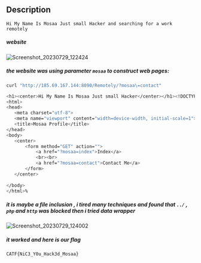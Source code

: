 ## Description
`Hi My Name Is Mosaa Just small Hacker and searching for a work remotely`

##### website 
![Screenshot_20230729_122424](https://github.com/kiro6/writeups-ctfs/assets/57776872/d297f89a-20d5-4868-8cba-eec37148e4e7)



##### the website was using parameter `mosaa` to construct web pages:
```bash
curl "http://185.69.167.144:8090/Remotely/?mosaa\=contact" 

<h1><center>Hi My Name Is Mosaa Just small Hacker</center></h1><!DOCTYPE html>  
<html>  
<head>  
   <meta charset="utf-8">  
   <meta name="viewport" content="width=device-width, initial-scale=1">  
   <title>Mosaa Profile</title>  
</head>  
<body>  
   <center>  
       <form method="GET" action="">  
           <a href="?mosaa=index">Index</a>  
           <br><br>  
           <a href="?mosaa=contact">Contact Me</a>  
       </form>  
   </center>  
  
</body>  
</html>%

```

##### it is maybe a file inclusion , i tired  many techniques and found that  `../` , `php` and `http` was blocked then i tried data wrapper 
![Screenshot_20230729_124002](https://github.com/kiro6/writeups-ctfs/assets/57776872/a33702bd-9d13-4105-8752-3b3a151bfe9e)


##### it worked and here is our flag 
`CATF{NiC3_Y0u_Hack3d_Mosaa}`

